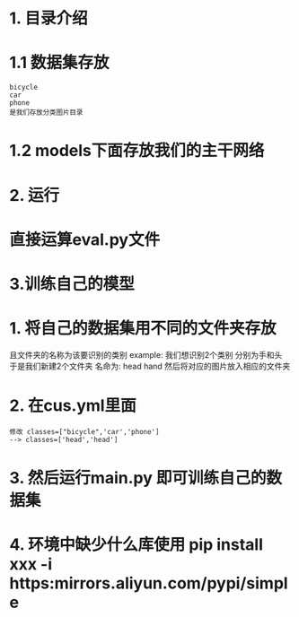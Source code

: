 # 1. 目录介绍
  # 1.1 数据集存放
    bicycle
    car
    phone
    是我们存放分类图片目录
# 1.2 models下面存放我们的主干网络

# 2. 运行
 # 直接运算eval.py文件

# 3.训练自己的模型
  # 1. 将自己的数据集用不同的文件夹存放
   且文件夹的名称为该要识别的类别
   example:
    我们想识别2个类别 分别为手和头
    于是我们新建2个文件夹
    名命为:
        head
        hand
    然后将对应的图片放入相应的文件夹
   # 2. 在cus.yml里面
    修改 classes=["bicycle",'car','phone']
    --> classes=['head','head']
   
   # 3. 然后运行main.py 即可训练自己的数据集
   #  4. 环境中缺少什么库使用  pip install xxx -i https:mirrors.aliyun.com/pypi/simple
